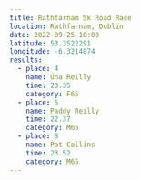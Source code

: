 ```yaml
---
title: Rathfarnam 5k Road Race 
location: Rathfarnam, Dublin
date: 2022-09-25 10:00
latitude: 53.3522291
longitude: -6.3214874
results:
  - place: 4
    name: Úna Reilly
    time: 23.35
    category: F65
  - place: 5
    name: Paddy Reilly
    time: 22.37
    category: M65
  - place: 8
    name: Pat Collins
    time: 23.52
    category: M65
---
```

